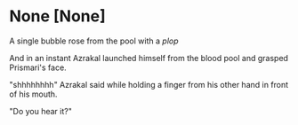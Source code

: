 # None [None]
A single bubble rose from the pool with a *plop*

And in an instant Azrakal launched himself from the blood pool and grasped Prismari's face.

"shhhhhhhh" Azrakal said while holding a finger from his other hand in front of his mouth.

"Do you hear it?"
